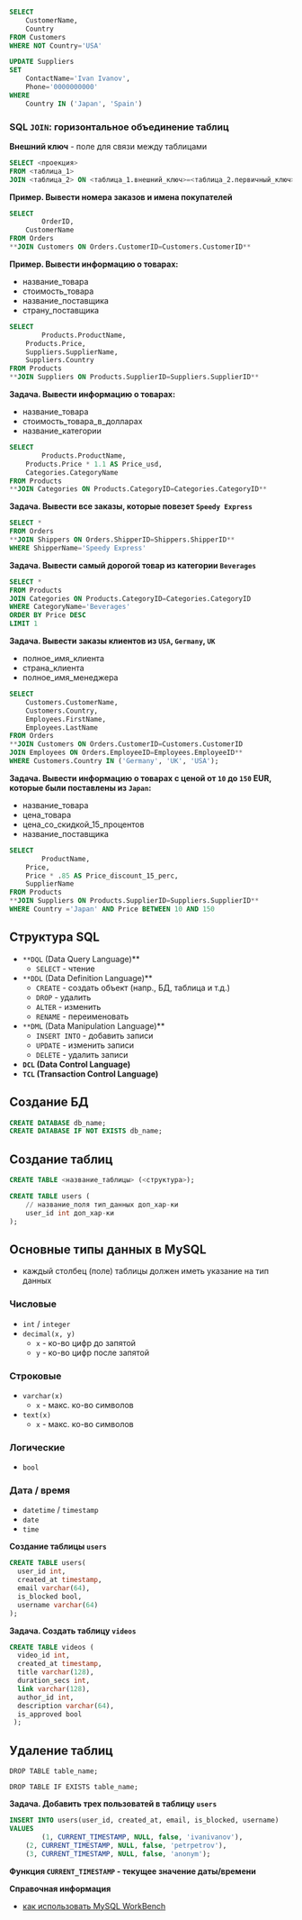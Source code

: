 ```sql
SELECT
	CustomerName,
	Country
FROM Customers
WHERE NOT Country='USA'
```

```sql
UPDATE Suppliers
SET
	ContactName='Ivan Ivanov',
	Phone='0000000000'
WHERE
	Country IN ('Japan', 'Spain')
```

### SQL `JOIN`: горизонтальное объединение таблиц

**Внешний ключ** - поле для связи между таблицами


```sql
SELECT <проекция>
FROM <таблица_1>
JOIN <таблица_2> ON <таблица_1.внешний_ключ>=<таблица_2.первичный_ключ>
```

**Пример. Вывести номера заказов и имена покупателей**

```sql
SELECT
		OrderID,
    CustomerName
FROM Orders
**JOIN Customers ON Orders.CustomerID=Customers.CustomerID**
```

**Пример. Вывести информацию о товарах:**

- название_товара
- стоимость_товара
- название_поставщика
- страну_поставщика

```sql
SELECT
		Products.ProductName,
    Products.Price,
    Suppliers.SupplierName,
    Suppliers.Country
FROM Products
**JOIN Suppliers ON Products.SupplierID=Suppliers.SupplierID**
```

**Задача. Вывести информацию о товарах:**

- название_товара
- стоимость_товара_в_долларах
- название_категории

```sql
SELECT
		Products.ProductName,
    Products.Price * 1.1 AS Price_usd,
    Categories.CategoryName
FROM Products
**JOIN Categories ON Products.CategoryID=Categories.CategoryID**
```

**Задача. Вывести все заказы, которые повезет `Speedy Express`**

```sql
SELECT * 
FROM Orders
**JOIN Shippers ON Orders.ShipperID=Shippers.ShipperID**
WHERE ShipperName='Speedy Express'
```

**Задача. Вывести самый дорогой товар из категории `Beverages`**

```sql
SELECT * 
FROM Products
JOIN Categories ON Products.CategoryID=Categories.CategoryID
WHERE CategoryName='Beverages'
ORDER BY Price DESC
LIMIT 1
```

**Задача. Вывести заказы клиентов из `USA`, `Germany`, `UK`**

- полное_имя_клиента
- страна_клиента
- полное_имя_менеджера

```sql
SELECT
	Customers.CustomerName,
	Customers.Country,
	Employees.FirstName,
	Employees.LastName 
FROM Orders
**JOIN Customers ON Orders.CustomerID=Customers.CustomerID
JOIN Employees ON Orders.EmployeeID=Employees.EmployeeID**
WHERE Customers.Country IN ('Germany', 'UK', 'USA');
```

**Задача. Вывести информацию о товарах с ценой от `10` до `150` EUR, которые были поставлены из `Japan`:**

- название_товара
- цена_товара
- цена_со_скидкой_15_процентов
- название_поставщика

```sql
SELECT
		ProductName,
    Price,
    Price * .85 AS Price_discount_15_perc,
    SupplierName
FROM Products
**JOIN Suppliers ON Products.SupplierID=Suppliers.SupplierID**
WHERE Country ='Japan' AND Price BETWEEN 10 AND 150
```

## Структура SQL

- `**DQL` (Data Query Language)**
    - `SELECT` - чтение
- `**DDL` (Data Definition Language)**
    - `CREATE` - создать объект (напр., БД, таблица и т.д.)
    - `DROP` - удалить
    - `ALTER` - изменить
    - `RENAME` - переименовать
- `**DML` (Data Manipulation Language)**
    - `INSERT INTO` - добавить записи
    - `UPDATE` - изменить записи
    - `DELETE` - удалить записи
- **`DCL` (Data Control Language)**
- **`TCL` (Transaction Control Language)**

## Создание БД

```sql
CREATE DATABASE db_name;
CREATE DATABASE IF NOT EXISTS db_name;
```

## Создание таблиц

```sql
CREATE TABLE <название_таблицы> (<структура>);

CREATE TABLE users (
	// название_поля тип_данных доп_хар-ки
	user_id int доп_хар-ки
);
```

## Основные типы данных в MySQL

- каждый столбец (поле) таблицы должен иметь указание на тип данных

### Числовые

- `int` / `integer`
- `decimal(x, y)`
    - `x` - ко-во цифр до запятой
    - `y` - ко-во цифр после запятой

### Строковые

- `varchar(x)`
    - `x` - макс. ко-во символов
- `text(x)`
    - `x` - макс. ко-во символов

### Логические

- `bool`

### Дата / время

- `datetime` / `timestamp`
- `date`
- `time`

**Создание таблицы `users`**

```sql
CREATE TABLE users(
  user_id int,
  created_at timestamp,
  email varchar(64),
  is_blocked bool,
  username varchar(64)
);
```

**Задача. Создать таблицу `videos`**

```sql
CREATE TABLE videos (
  video_id int,
  created_at timestamp,
  title varchar(128),
  duration_secs int,
  link varchar(128),
  author_id int,
  description varchar(64),
  is_approved bool
 );
```

## Удаление таблиц

`DROP TABLE table_name;`

`DROP TABLE IF EXISTS table_name;`

**Задача. Добавить трех пользоватей в таблицу `users`**

```sql
INSERT INTO users(user_id, created_at, email, is_blocked, username)
VALUES
		(1, CURRENT_TIMESTAMP, NULL, false, 'ivanivanov'),
    (2, CURRENT_TIMESTAMP, NULL, false, 'petrpetrov'),
    (3, CURRENT_TIMESTAMP, NULL, false, 'anonym');
```

**Функция `CURRENT_TIMESTAMP` - текущее значение даты/времени**

**Справочная информация**

- [как использовать MySQL WorkBench](https://www.youtube.com/watch?v=fUK94jOFwBc)